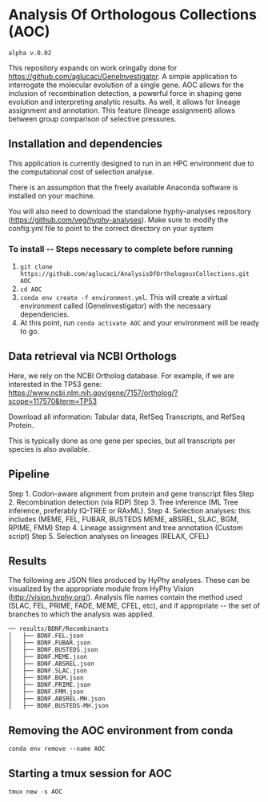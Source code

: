 # Analysis Of Orthologous Collections (AOC)

```alpha v.0.02```

This repository expands on work oringally done for https://github.com/aglucaci/GeneInvestigator. A simple application to interrogate the molecular evolution of a single gene. AOC allows for the inclusion of recombination detection, a powerful force in shaping gene evolution and interpreting analytic results. As well, it allows for lineage assignment and annotation. This feature (lineage assignment) allows between group comparison of selective pressures.

## Installation and dependencies
This application is currently designed to run in an HPC environment due to the computational cost of selection analyse.

There is an assumption that the freely available Anaconda software is installed on your machine.

You will also need to download the standalone hyphy-analyses repository (https://github.com/veg/hyphy-analyses). Make sure to modify the config.yml file to point to the correct directory on your system

### To install -- Steps necessary to complete before running
1. `git clone https://github.com/aglucaci/AnalysisOfOrthologousCollections.git AOC`
2. `cd AOC`
3. `conda env create -f environment.yml`. This will create a virtual environment called (GeneInvestigator) with the necessary dependencies.
4. At this point, run `conda activate AOC` and your environment will be ready to go.

## Data retrieval via NCBI Orthologs
Here, we rely on the NCBI Ortholog database. For example, if we are interested in the TP53 gene: https://www.ncbi.nlm.nih.gov/gene/7157/ortholog/?scope=117570&term=TP53

Download all information: Tabular data, RefSeq Transcripts, and RefSeq Protein. 

This is typically done as one gene per species, but all transcripts per species is also available.

## Pipeline

Step 1. Codon-aware alignment from protein and gene transcript files
Step 2. Recombination detection (via RDP)
Step 3. Tree inference (ML Tree inference, preferably IQ-TREE or RAxML).
Step 4. Selection analyses: this includes (MEME, FEL, FUBAR, BUSTEDS MEME, aBSREL, SLAC, BGM, RPIME, FMM)
Step 4. Lineage assignment and tree annotation (Custom script)
Step 5. Selection analyses on lineages (RELAX, CFEL)

## Results
The following are JSON files produced by HyPhy analyses. These can be visualized by the appropriate module from HyPhy Vision (http://vision.hyphy.org/). Analysis file names contain the method used (SLAC, FEL, PRIME, FADE, MEME, CFEL, etc), and if appropriate -- the set of branches to which the analysis was applied.

```
── results/BDNF/Recombinants
│   ├── BDNF.FEL.json
│   ├── BDNF.FUBAR.json
│   ├── BDNF.BUSTEDS.json
│   ├── BDNF.MEME.json
│   ├── BDNF.ABSREL.json
│   ├── BDNF.SLAC.json
│   ├── BDNF.BGM.json
│   ├── BDNF.PRIME.json
│   ├── BDNF.FMM.json
│   ├── BDNF.ABSREL-MH.json
│   ├── BDNF.BUSTEDS-MH.json
```

## Removing the AOC environment from conda
```conda env remove --name AOC```

## Starting a tmux session for AOC
```tmux new -s AOC ```
